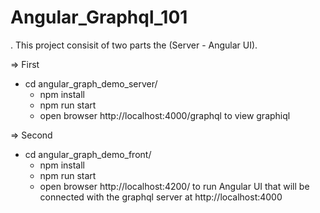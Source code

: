 # Angular_Graphql_101

. This project consisit of two parts the (Server - Angular UI).

=> First 
  - cd angular_graph_demo_server/
    - npm install
    - npm run start
    - open browser http://localhost:4000/graphql
      to view graphiql 
      
=> Second
  - cd angular_graph_demo_front/
    - npm install
    - npm run start
    - open browser http://localhost:4200/
      to run Angular UI that will be connected with the graphql server at http://localhost:4000
